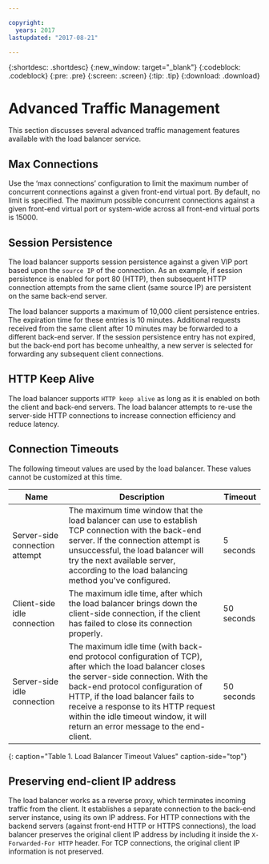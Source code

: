 ```yaml
---

copyright:
  years: 2017
lastupdated: "2017-08-21"

---
```


{:shortdesc: .shortdesc}
{:new_window: target="_blank"}
{:codeblock: .codeblock}
{:pre: .pre}
{:screen: .screen}
{:tip: .tip}
{:download: .download}

# Advanced Traffic Management
This section discusses several advanced traffic management features available with the load balancer service.

## Max Connections

Use the ‘max connections’ configuration to limit the maximum number of concurrent connections against a given front-end virtual port. By default, no limit is specified. The maximum possible concurrent connections against a given front-end virtual port or system-wide across all front-end virtual ports is 15000.  

## Session Persistence

The load balancer supports session persistence against a given VIP port based upon the `source IP` of the connection. As an example, if session persistence is enabled for port 80 (HTTP), then subsequent HTTP connection attempts from the same client (same source IP) are persistent on the same back-end server. 

The load balancer supports a maximum of 10,000 client persistence entries. The expiration time for these entries is 10 minutes. Additional requests received from the same client after 10 minutes may be forwarded to a different back-end server. If the session persistence entry has not expired, but the back-end port has become unhealthy, a new server is selected for forwarding any subsequent client connections.  

## HTTP Keep Alive
The load balancer supports `HTTP keep alive` as long as it is enabled on both the client and back-end servers. The load balancer attempts to re-use the server-side HTTP connections to increase connection efficiency and reduce latency.

## Connection Timeouts
The following timeout values are used by the load balancer. These values cannot be customized at this time.

| Name | Description | Timeout |                                                                                              
| ------------------------------------------ | --------------------------------------------------- | ------------------- |
| Server-side connection attempt    | The maximum time window that the load balancer can use to establish TCP connection with the back-end server. If the connection attempt is unsuccessful, the load balancer will try the next available server, according to the load balancing method you've configured. | 5 seconds   |
| Client-side idle connection  | The maximum idle time, after which the load balancer  brings down the client-side connection, if the client has failed to close its connection properly.| 50 seconds  |
| Server-side idle connection | The maximum idle time (with back-end protocol configuration of TCP), after which the load balancer closes the server-side connection. With the back-end protocol configuration of HTTP, if the load balancer fails to receive a response to its HTTP request within the idle timeout window, it will return an error message to the end-client.                                | 50 seconds |
{: caption="Table 1. Load Balancer Timeout Values" caption-side="top"} 

## Preserving end-client IP address 

The load balancer works as a reverse proxy, which terminates incoming traffic from the client. It establishes a separate connection to the back-end server instance, using its own IP address. For HTTP connections with the backend servers (against front-end HTTP or HTTPS connections), the load balancer preserves the original client IP address by including it inside the `X-Forwarded-For HTTP` header. For TCP connections, the original client IP information is not preserved.